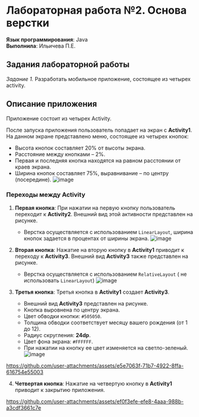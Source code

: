 # Лабораторная работа №2. Основа верстки
**Язык программирования**: Java  
**Выполнила**: Ильичева П.Е.

## Задания лабораторной работы 
*Задание 1.* Разработать мобильное приложение, состоящее из четырех activity. 
## Описание приложения
Приложение состоит из четырех Activity.

После запуска приложения пользователь попадает на экран с **Activity1**. На данном экране представлено меню, состоящее из четырех кнопок:
- Высота кнопок составляет 20% от высоты экрана.
- Расстояние между кнопками – 2%.
- Первая и последняя кнопка находятся на равном расстоянии от краев экрана.
- Ширина кнопок составляет 75%, выравнивание – по центру (посередине).
 ![image](https://github.com/user-attachments/assets/58965d91-ac2c-4fd4-95a0-38677623dade)


### Переходы между Activity
1. **Первая кнопка**: При нажатии на первую кнопку пользователь переходит к **Activity2**. Внешний вид этой активности представлен на рисунке.
   - Верстка осуществляется с использованием `LinearLayout`, ширина кнопок задается в процентах от ширины экрана.
    ![image](https://github.com/user-attachments/assets/e90cd7c5-2e44-48dd-a943-4f5ac866dc53)


2. **Вторая кнопка**: Нажатие на вторую кнопку в **Activity1** приводит к переходу к **Activity3**. Внешний вид **Activity3** также представлен на рисунке.
   - Верстка осуществляется с использованием `RelativeLayout` ( не использовать `LinearLayout`)
    ![image](https://github.com/user-attachments/assets/38ea3bda-7a5b-468c-a657-8148c1945007)


3. **Третья кнопка**: Третья кнопка в **Activity1** создает **Activity3**.
   - Внешний вид **Activity3** представлен на рисунке.
   - Кнопка выровнена по центру экрана.
   - Цвет обводки кнопки: `#505050`.
   - Толщина обводки соответствует месяцу вашего рождения (от 1 до 12).
   - Радиус скругления: **24dp**.
   - Цвет фона экрана: `#FFFFFF`.
   - При нажатии на кнопку ее цвет изменяется на светло-зеленый.
    ![image](https://github.com/user-attachments/assets/ee9774a7-d1c5-408e-9417-ce9873d9e021)


https://github.com/user-attachments/assets/e5e7063f-71b7-4922-8ffa-616754e55003


4. **Четвертая кнопка**: Нажатие на четвертую кнопку в **Activity1** приводит к закрытию приложения.



https://github.com/user-attachments/assets/ef0f3efe-efe8-4aaa-988b-a3cdf3661c7e

